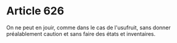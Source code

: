 # Article 626

On ne peut en jouir, comme dans le cas de l'usufruit, sans donner préalablement caution et sans faire des états et inventaires.
